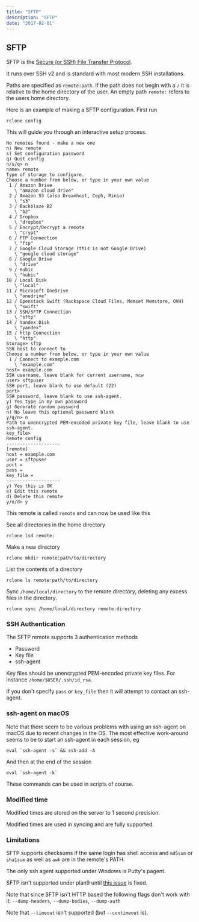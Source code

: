 ```yaml
---
title: "SFTP"
description: "SFTP"
date: "2017-02-01"
---
```


<i class="fa fa-server"></i> SFTP
----------------------------------------

SFTP is the [Secure (or SSH) File Transfer
Protocol](https://en.wikipedia.org/wiki/SSH_File_Transfer_Protocol).

It runs over SSH v2 and is standard with most modern SSH
installations.

Paths are specified as `remote:path`. If the path does not begin with
a `/` it is relative to the home directory of the user.  An empty path
`remote:` refers to the users home directory.

Here is an example of making a SFTP configuration.  First run

    rclone config

This will guide you through an interactive setup process.

```
No remotes found - make a new one
n) New remote
s) Set configuration password
q) Quit config
n/s/q> n
name> remote
Type of storage to configure.
Choose a number from below, or type in your own value
 1 / Amazon Drive
   \ "amazon cloud drive"
 2 / Amazon S3 (also Dreamhost, Ceph, Minio)
   \ "s3"
 3 / Backblaze B2
   \ "b2"
 4 / Dropbox
   \ "dropbox"
 5 / Encrypt/Decrypt a remote
   \ "crypt"
 6 / FTP Connection
   \ "ftp"
 7 / Google Cloud Storage (this is not Google Drive)
   \ "google cloud storage"
 8 / Google Drive
   \ "drive"
 9 / Hubic
   \ "hubic"
10 / Local Disk
   \ "local"
11 / Microsoft OneDrive
   \ "onedrive"
12 / Openstack Swift (Rackspace Cloud Files, Memset Memstore, OVH)
   \ "swift"
13 / SSH/SFTP Connection
   \ "sftp"
14 / Yandex Disk
   \ "yandex"
15 / http Connection
   \ "http"
Storage> sftp
SSH host to connect to
Choose a number from below, or type in your own value
 1 / Connect to example.com
   \ "example.com"
host> example.com
SSH username, leave blank for current username, ncw
user> sftpuser
SSH port, leave blank to use default (22)
port> 
SSH password, leave blank to use ssh-agent.
y) Yes type in my own password
g) Generate random password
n) No leave this optional password blank
y/g/n> n
Path to unencrypted PEM-encoded private key file, leave blank to use ssh-agent.
key_file> 
Remote config
--------------------
[remote]
host = example.com
user = sftpuser
port = 
pass = 
key_file = 
--------------------
y) Yes this is OK
e) Edit this remote
d) Delete this remote
y/e/d> y
```

This remote is called `remote` and can now be used like this

See all directories in the home directory

    rclone lsd remote:

Make a new directory

    rclone mkdir remote:path/to/directory

List the contents of a directory

    rclone ls remote:path/to/directory

Sync `/home/local/directory` to the remote directory, deleting any
excess files in the directory.

    rclone sync /home/local/directory remote:directory

### SSH Authentication ###

The SFTP remote supports 3 authentication methods

  * Password
  * Key file
  * ssh-agent

Key files should be unencrypted PEM-encoded private key files.  For
instance `/home/$USER/.ssh/id_rsa`.

If you don't specify `pass` or `key_file` then it will attempt to
contact an ssh-agent.

### ssh-agent on macOS ###

Note that there seem to be various problems with using an ssh-agent on
macOS due to recent changes in the OS.  The most effective work-around
seems to be to start an ssh-agent in each session, eg

    eval `ssh-agent -s` && ssh-add -A

And then at the end of the session

    eval `ssh-agent -k`

These commands can be used in scripts of course.

### Modified time ###

Modified times are stored on the server to 1 second precision.

Modified times are used in syncing and are fully supported.

### Limitations ###

SFTP supports checksums if the same login has shell access and `md5sum`
or `sha1sum` as well as `awk` are in the remote's PATH.

The only ssh agent supported under Windows is Putty's pagent.

SFTP isn't supported under plan9 until [this
issue](https://github.com/pkg/sftp/issues/156) is fixed.

Note that since SFTP isn't HTTP based the following flags don't work
with it: `--dump-headers`, `--dump-bodies`, `--dump-auth`

Note that `--timeout` isn't supported (but `--contimeout` is).
